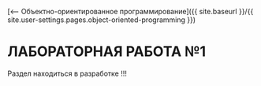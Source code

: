 [⟵ Объектно-ориентированное программирование]({{ site.baseurl }}/{{ site.user-settings.pages.object-oriented-programming }})

# ЛАБОРАТОРНАЯ РАБОТА №1

Раздел находиться в разработке !!!
